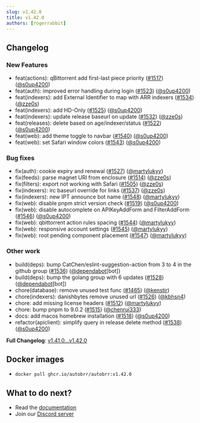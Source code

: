 ```yaml
---
slug: v1.42.0
title: v1.42.0
authors: [rogerrabbit]
---
```

## Changelog


### New Features


* feat(actions): qBittorrent add first-last piece priority ([#1517](https://github.com/autobrr/autobrr/pull/1517)) ([@s0up4200](https://github.com/s0up4200))
* feat(auth): improved error handling during login ([#1523](https://github.com/autobrr/autobrr/pull/1523)) ([@s0up4200](https://github.com/s0up4200))
* feat(indexers): add External Identifier to map with ARR indexers ([#1534](https://github.com/autobrr/autobrr/pull/1534)) ([@zze0s](https://github.com/zze0s))
* feat(indexers): add HD-Only ([#1525](https://github.com/autobrr/autobrr/pull/1525)) ([@s0up4200](https://github.com/s0up4200))
* feat(indexers): update release baseurl on update ([#1532](https://github.com/autobrr/autobrr/pull/1532)) ([@zze0s](https://github.com/zze0s))
* feat(releases): delete based on age/indexer/status ([#1522](https://github.com/autobrr/autobrr/pull/1522)) ([@s0up4200](https://github.com/s0up4200))
* feat(web): add theme toggle to navbar ([#1540](https://github.com/autobrr/autobrr/pull/1540)) ([@s0up4200](https://github.com/s0up4200))
* feat(web): set Safari window colors ([#1543](https://github.com/autobrr/autobrr/pull/1543)) ([@s0up4200](https://github.com/s0up4200))


### Bug fixes


* fix(auth): cookie expiry and renewal ([#1527](https://github.com/autobrr/autobrr/pull/1527)) ([@martylukyy](https://github.com/martylukyy))
* fix(feeds): parse magnet URI from enclosure ([#1514](https://github.com/autobrr/autobrr/pull/1514)) ([@zze0s](https://github.com/zze0s))
* fix(filters): export not working with Safari ([#1505](https://github.com/autobrr/autobrr/pull/1505)) ([@zze0s](https://github.com/zze0s))
* fix(indexers): irc baseurl override for links ([#1537](https://github.com/autobrr/autobrr/pull/1537)) ([@zze0s](https://github.com/zze0s))
* fix(indexers): new IPT announce bot name ([#1548](https://github.com/autobrr/autobrr/pull/1548)) ([@martylukyy](https://github.com/martylukyy))
* fix(web): disable pnpm strict version check ([#1519](https://github.com/autobrr/autobrr/pull/1519)) ([@s0up4200](https://github.com/s0up4200))
* fix(web): disable autocomplete on APIKeyAddForm and FilterAddForm ([#1546](https://github.com/autobrr/autobrr/pull/1546)) ([@s0up4200](https://github.com/s0up4200))
* fix(web): qbittorrent action rules spacing ([#1544](https://github.com/autobrr/autobrr/pull/1544)) ([@martylukyy](https://github.com/martylukyy))
* fix(web): responsive account settings ([#1545](https://github.com/autobrr/autobrr/pull/1545)) ([@martylukyy](https://github.com/martylukyy))
* fix(web): root pending component placement ([#1547](https://github.com/autobrr/autobrr/pull/1547)) ([@martylukyy](https://github.com/martylukyy))


### Other work


* build(deps): bump CatChen/eslint-suggestion-action from 3 to 4 in the github group ([#1536](https://github.com/autobrr/autobrr/pull/1536)) ([@dependabot](https://github.com/dependabot)[bot])
* build(deps): bump the golang group with 6 updates ([#1528](https://github.com/autobrr/autobrr/pull/1528)) ([@dependabot](https://github.com/dependabot)[bot])
* chore(database): remove unused test func ([#1465](https://github.com/autobrr/autobrr/pull/1465)) ([@kenstir](https://github.com/kenstir))
* chore(indexers): danishbytes remove unused url ([#1526](https://github.com/autobrr/autobrr/pull/1526)) ([@kbhsn4](https://github.com/kbhsn4))
* chore: add missing license headers ([#1512](https://github.com/autobrr/autobrr/pull/1512)) ([@martylukyy](https://github.com/martylukyy))
* chore: bump pnpm to 9.0.2 ([#1515](https://github.com/autobrr/autobrr/pull/1515)) ([@chenrui333](https://github.com/chenrui333))
* docs: add macos homebrew installation ([#1518](https://github.com/autobrr/autobrr/pull/1518)) ([@s0up4200](https://github.com/s0up4200))
* refactor(apiclient): simplify query in release delete method ([#1538](https://github.com/autobrr/autobrr/pull/1538)) ([@s0up4200](https://github.com/s0up4200))


**Full Changelog**: [v1.41.0...v1.42.0](https://github.com/autobrr/autobrr/compare/v1.41.0...v1.42.0)


## Docker images


* `docker pull ghcr.io/autobrr/autobrr:v1.42.0`


## What to do next?


* Read the [documentation](https://autobrr.com)
* Join our [Discord server](https://discord.gg/WQ2eUycxyT)
